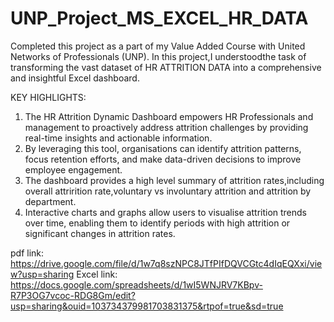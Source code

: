 # UNP_Project_MS_EXCEL_HR_DATA

Completed this project as a part of my Value Added Course with United Networks of Professionals (UNP).
In this project,I understoodthe task of transforming the vast dataset of HR ATTRITION DATA into a comprehensive and insightful Excel dashboard.

KEY HIGHLIGHTS:
1. The HR Attrition Dynamic Dashboard empowers HR Professionals and management to proactively address attrition challenges by providing real-time insights and actionable information.
2. By leveraging this tool, organisations can identify attrition patterns, focus retention efforts, and make data-driven decisions to improve employee engagement.
3. The dashboard provides a high level summary of attrition rates,including overall attrirition rate,voluntary vs involuntary attrition and attrition by department.
4. Interactive charts and graphs allow users to visualise attrition trends over time, enabling them to identify periods with high attrition or significant changes in attrition 
 rates.

pdf link: https://drive.google.com/file/d/1w7q8szNPC8JTfPIfDQVCGtc4dIqEQXxi/view?usp=sharing
Excel link: https://docs.google.com/spreadsheets/d/1wI5WNJRV7KBpv-R7P3OG7vcoc-RDG8Gm/edit?usp=sharing&ouid=103734379981703831375&rtpof=true&sd=true
